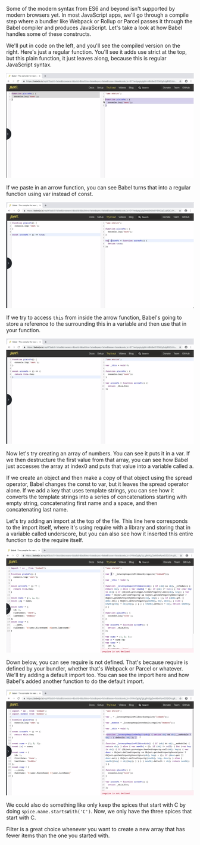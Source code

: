 Some of the modern syntax from ES6 and beyond isn't supported by modern browsers yet. In most JavaScript apps, we'll go through a compile step where a bundler like Webpack or Rollup or Parcel passes it through the Babel compiler and produces JavaScript. Let's take a look at how Babel handles some of these constructs.

We'll put in code on the left, and you'll see the compiled version on the right. Here's just a regular function. You'll see it adds use strict at the top, but this plain function, it just leaves along, because this is regular JavaScript syntax.

![](./pictures/Screen_Shot_2019-11-04_at_6.02.16_PM.png)

If we paste in an arrow function, you can see Babel turns that into a regular function using var instead of const. 

![](./pictures/Screen_Shot_2019-11-04_at_6.02.48_PM.png)

If we try to access `this` from inside the arrow function, Babel's going to store a reference to the surrounding this in a variable and then use that in your function.

![](./pictures/Screen_Shot_2019-11-04_at_6.04.16_PM.png)

Now let's try creating an array of numbers. You can see it puts it in a var. If we then destructure the first value from that array, you can see how Babel just accesses the array at index0 and puts that value into a variable called a.

If we create an object and then make a copy of that object using the spread operator, Babel changes the const to var, but it leaves the spread operator alone. If we add a key that uses template strings, you can see how it converts the template strings into a series of concatenations starting with empty string, concatenating first name and a space, and then concatenating last name.

Let's try adding an import at the top of the file. This line here corresponds to the import itself, where it's using require with a library and storing that in a variable called underscore, but you can also see how it inserted this entire function to do the require itself.

![](./pictures/Screen_Shot_2019-11-04_at_6.06.20_PM.png)

Down below, you can see require is not defined. That's because require is defined by your bundler, whether that's Webpack or Parcel or whatever. We'll try adding a default import too. You can see the import here and how Babel's added another function to do the default import.

![](./pictures/Screen_Shot_2019-11-04_at_6.07.13_PM.png)

We could also do something like only keep the spices that start with C by doing `spice.name.startsWith('C')`. Now, we only have the three spices that start with C.

Filter is a great choice whenever you want to create a new array that has fewer items than the one you started with.